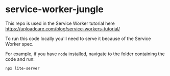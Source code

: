 # service-worker-jungle

This repo is used in the Service Worker tutorial here https://uploadcare.com/blog/service-workers-tutorial/

To run this code locally you'll need to serve it because of the Service Worker spec.

For example, if you have `node` installed, navigate to the folder containing the code and run:

```
npx lite-server
```
